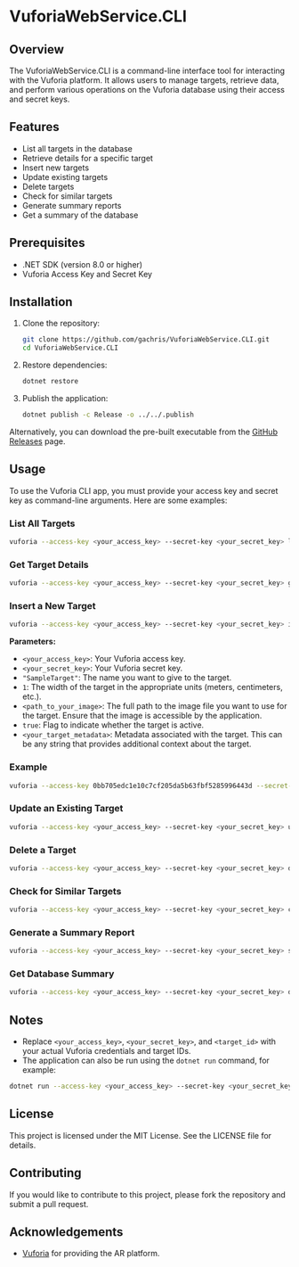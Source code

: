 # VuforiaWebService.CLI

## Overview

The VuforiaWebService.CLI is a command-line interface tool for interacting with the Vuforia platform. It allows users to manage targets, retrieve data, and perform various operations on the Vuforia database using their access and secret keys.

## Features

- List all targets in the database
- Retrieve details for a specific target
- Insert new targets
- Update existing targets
- Delete targets
- Check for similar targets
- Generate summary reports
- Get a summary of the database

## Prerequisites

- .NET SDK (version 8.0 or higher)
- Vuforia Access Key and Secret Key

## Installation

1. Clone the repository:

   ```bash
   git clone https://github.com/gachris/VuforiaWebService.CLI.git
   cd VuforiaWebService.CLI
   ```

2. Restore dependencies:

   ```bash
   dotnet restore
   ```

3. Publish the application:

   ```bash
   dotnet publish -c Release -o ../../.publish
   ```

Alternatively, you can download the pre-built executable from the [GitHub Releases](https://github.com/gachris/VuforiaWebService.CLI/releases) page.

## Usage

To use the Vuforia CLI app, you must provide your access key and secret key as command-line arguments. Here are some examples:

### List All Targets

```bash
vuforia --access-key <your_access_key> --secret-key <your_secret_key> list
```

### Get Target Details

```bash
vuforia --access-key <your_access_key> --secret-key <your_secret_key> get --target-id <target_id>
```

### Insert a New Target

```bash
vuforia --access-key <your_access_key> --secret-key <your_secret_key> insert --target-name "SampleTarget" --target-width 1 --target-image "<path_to_your_image>" --target-active-flag true --target-metadata "<your_target_metadata>"
```

**Parameters:**
- `<your_access_key>`: Your Vuforia access key.
- `<your_secret_key>`: Your Vuforia secret key.
- `"SampleTarget"`: The name you want to give to the target.
- `1`: The width of the target in the appropriate units (meters, centimeters, etc.).
- `<path_to_your_image>`: The full path to the image file you want to use for the target. Ensure that the image is accessible by the application.
- `true`: Flag to indicate whether the target is active.
- `<your_target_metadata>`: Metadata associated with the target. This can be any string that provides additional context about the target.

### Example

```bash
vuforia --access-key 0bb705edc1e10c7cf205da5b63fbf5285996443d --secret-key 142526decc8940c7a9d5ece4198f47d748b9b132 insert --target-name "SampleTarget" --target-width 1 --target-image "C:\Users\YourUsername\Pictures\sample_image.jpg" --target-active-flag true --target-metadata "This is a sample target for demonstration."
```

### Update an Existing Target

```bash
vuforia --access-key <your_access_key> --secret-key <your_secret_key> update --target-id <target_id> --target-name "UpdatedTarget" --target-width 1
```

### Delete a Target

```bash
vuforia --access-key <your_access_key> --secret-key <your_secret_key> delete --target-id <target_id>
```

### Check for Similar Targets

```bash
vuforia --access-key <your_access_key> --secret-key <your_secret_key> check-similar --target-id <target_id>
```

### Generate a Summary Report

```bash
vuforia --access-key <your_access_key> --secret-key <your_secret_key> summary-report --target-id <target_id>
```

### Get Database Summary

```bash
vuforia --access-key <your_access_key> --secret-key <your_secret_key> database-summary
```

## Notes

- Replace `<your_access_key>`, `<your_secret_key>`, and `<target_id>` with your actual Vuforia credentials and target IDs.
- The application can also be run using the `dotnet run` command, for example:

```bash
dotnet run --access-key <your_access_key> --secret-key <your_secret_key> list
```

## License

This project is licensed under the MIT License. See the LICENSE file for details.

## Contributing

If you would like to contribute to this project, please fork the repository and submit a pull request.

## Acknowledgements

- [Vuforia](https://developer.vuforia.com/) for providing the AR platform.
